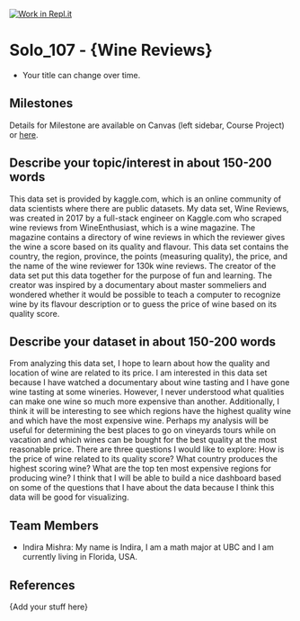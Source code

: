 [![Work in Repl.it](https://classroom.github.com/assets/work-in-replit-14baed9a392b3a25080506f3b7b6d57f295ec2978f6f33ec97e36a161684cbe9.svg)](https://classroom.github.com/online_ide?assignment_repo_id=363248&assignment_repo_type=GroupAssignmentRepo)
# Solo_107 - {Wine Reviews}

- Your title can change over time.

## Milestones

Details for Milestone are available on Canvas (left sidebar, Course Project) or [here](https://firas.moosvi.com/courses/data301/project/milestone01.html).

## Describe your topic/interest in about 150-200 words

This data set is provided by kaggle.com, which is an online community of data scientists where there are public datasets. My data set, Wine Reviews, was created in 2017 by a full-stack engineer on Kaggle.com who scraped wine reviews from WineEnthusiast, which is a wine magazine. The magazine contains a directory of wine reviews in which the reviewer gives the wine a score based on its quality and flavour. This data set contains the country, the region, province, the points (measuring quality), the price, and the name of the wine reviewer for 130k wine reviews. The creator of the data set put this data together for the purpose of fun and learning. The creator was inspired by a documentary about master sommeliers and wondered whether it would be possible to teach a computer to recognize wine by its flavour description or to guess the price of wine based on its quality score.

## Describe your dataset in about 150-200 words

From analyzing this data set, I hope to learn about how the quality and location of wine are related to its price. I am interested in this data set because I have watched a documentary about wine tasting and I have gone wine tasting at some wineries. However, I never understood what qualities can make one wine so much more expensive than another. Additionally, I think it will be interesting to see which regions have the highest quality wine and which have the most expensive wine. Perhaps my analysis will be useful for determining the best places to go on vineyards tours while on vacation and which wines can be bought for the best quality at the most reasonable price. There are three questions I would like to explore: How is the price of wine related to its quality score? What country produces the highest scoring wine? What are the top ten most expensive regions for producing wine? I think that I will be able to build a nice dashboard based on some of the questions that I have about the data because I think this data will be good for visualizing.

## Team Members

- Indira Mishra: My name is Indira, I am a math major at UBC and I am currently living in Florida, USA.

## References

{Add your stuff here}
